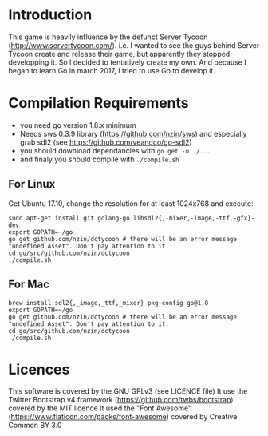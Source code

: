 # Introduction

This game is heavily influence by the defunct Server Tycoon (http://www.servertycoon.com/).
i.e. I wanted to see the guys behind Server Tycoon create and release their game, but apparently they stopped developping it. So I decided to tentatively create my own. And because I began to learn Go in march 2017, I tried to use Go to develop it.

# Compilation Requirements

- you need go version 1.8.x minimum
- Needs sws 0.3.9 library (https://github.com/nzin/sws) and especially grab sdl2 (see https://github.com/veandco/go-sdl2)
- you should download dependancies with `go get -u ./...`
- and finaly you should compile with `./compile.sh`

## For Linux

Get Ubuntu 17.10, change the resolution for at least 1024x768 and execute:
```
sudo apt-get install git golang-go libsdl2{,-mixer,-image,-ttf,-gfx}-dev
export GOPATH=~/go
go get github.com/nzin/dctycoon # there will be an error message "undefined Asset". Don't pay attention to it.
cd go/src/github.com/nzin/dctycoon
./compile.sh
```

## For Mac

```
brew install sdl2{,_image,_ttf,_mixer} pkg-config go@1.8
export GOPATH=~/go
go get github.com/nzin/dctycoon # there will be an error message "undefined Asset". Don't pay attention to it.
cd go/src/github.com/nzin/dctycoon
./compile.sh
```

# Licences

This software is covered by the GNU GPLv3 (see LICENCE file)
It use the Twitter Bootstrap v4 framework (https://github.com/twbs/bootstrap) covered by the MIT licence
It used the "Font Awesome" (https://www.flaticon.com/packs/font-awesome) covered by Creative Common BY 3.0
